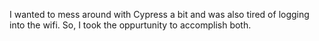 I wanted to mess around with Cypress a bit and was also tired of logging into the wifi.
So, I took the oppurtunity to accomplish both.

